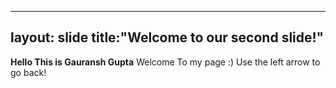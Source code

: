 ----
layout: slide
title:"Welcome to our second slide!"
----
**Hello This is Gauransh Gupta**
Welcome To my page :)
Use the left arrow to go back!
